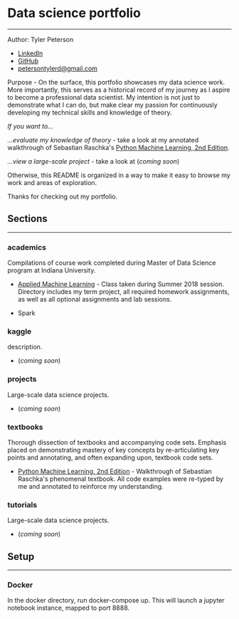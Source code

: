 # Data science portfolio
---
Author: Tyler Peterson
- [LinkedIn](https://www.linkedin.com/in/646541654618/)
- [GitHub](https://www.github.com/)
- petersontylerd@gmail.com

Purpose - On the surface, this portfolio showcases my data science work. More importantly, this serves as a historical record of my journey as I aspire to become a professional data scientist. My intention is not just to demonstrate what I can do, but make clear my passion for continuously developing my technical skills and knowledge of theory.

_If you want to..._

 _...evaluate my knowledge of theory_ - take a look at my annotated walkthrough of Sebastian Raschka's [Python Machine Learning, 2nd Edition](https://github.com/Petersontylerd/DataSciencePortfolio/tree/master/AnnotatedTextWalkthroughs/PythonMachineLearning2ndEd).  

 _...view a large-scale project_ - take a look at (_coming soon_)

Otherwise, this README is organized in a way to make it easy to browse my work and areas of exploration.

Thanks for checking out my portfolio.

## Sections
---

### academics

Compilations of course work completed during Master of Data Science program at Indiana University.

  - [Applied Machine Learning](https://github.com/Petersontylerd/DataSciencePortfolio/tree/master/Academics/AppliedMachineLearning) - Class taken during Summer 2018 session. Directory includes my term project, all required homework assignments, as well as all optional assignments and lab sessions.

  - Spark


### kaggle

description.

 - (_coming soon_)


### projects

Large-scale data science projects.

 - (_coming soon_)

### textbooks

Thorough dissection of textbooks and accompanying code sets. Emphasis placed on demonstrating mastery of key concepts by re-articulating key points and annotating, and often expanding upon, textbook code sets.

  - [Python Machine Learning, 2nd Edition](https://github.com/Petersontylerd/DataSciencePortfolio/tree/master/AnnotatedTextWalkthroughs/PythonMachineLearning2ndEd) - Walkthrough of Sebastian Raschka's phenomenal textbook. All code examples were re-typed by me and annotated to reinforce my understanding.

### tutorials

Large-scale data science projects.

 - (_coming soon_)

## Setup
---

### Docker

In the docker directory, run docker-compose up. This will launch a jupyter notebook instance, mapped to port 8888.
